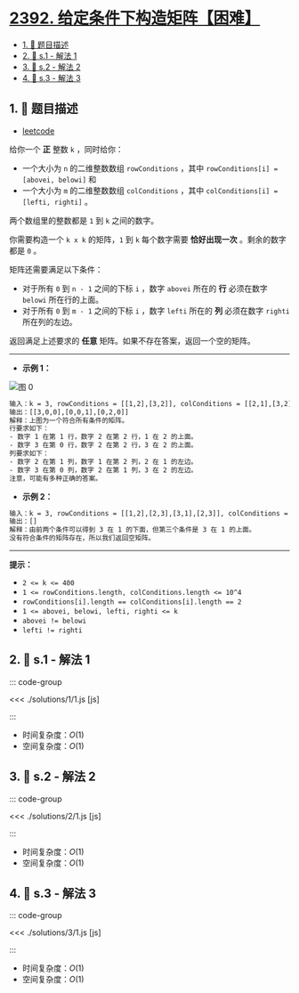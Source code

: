 # [2392. 给定条件下构造矩阵【困难】](https://github.com/tnotesjs/TNotes.leetcode/tree/main/notes/2392.%20%E7%BB%99%E5%AE%9A%E6%9D%A1%E4%BB%B6%E4%B8%8B%E6%9E%84%E9%80%A0%E7%9F%A9%E9%98%B5%E3%80%90%E5%9B%B0%E9%9A%BE%E3%80%91)

<!-- region:toc -->

- [1. 📝 题目描述](#1--题目描述)
- [2. 🎯 s.1 - 解法 1](#2--s1---解法-1)
- [3. 🎯 s.2 - 解法 2](#3--s2---解法-2)
- [4. 🎯 s.3 - 解法 3](#4--s3---解法-3)

<!-- endregion:toc -->

## 1. 📝 题目描述

- [leetcode](https://leetcode.cn/problems/build-a-matrix-with-conditions/)

给你一个 **正** 整数 `k` ，同时给你：

- 一个大小为 `n` 的二维整数数组 `rowConditions` ，其中 `rowConditions[i] = [abovei, belowi]` 和
- 一个大小为 `m` 的二维整数数组 `colConditions` ，其中 `colConditions[i] = [lefti, righti]` 。

两个数组里的整数都是 `1` 到 `k` 之间的数字。

你需要构造一个 `k x k` 的矩阵，`1` 到 `k` 每个数字需要 **恰好出现一次** 。剩余的数字都是 `0` 。

矩阵还需要满足以下条件：

- 对于所有 `0` 到 `n - 1` 之间的下标 `i` ，数字 `abovei` 所在的 **行** 必须在数字 `belowi` 所在行的上面。
- 对于所有 `0` 到 `m - 1` 之间的下标 `i` ，数字 `lefti` 所在的 **列** 必须在数字 `righti` 所在列的左边。

返回满足上述要求的 **任意** 矩阵。如果不存在答案，返回一个空的矩阵。

---

- **示例 1：**

![图 0](https://cdn.jsdelivr.net/gh/tnotesjs/imgs@main/2025-09-27-19-52-54.png)

```txt
输入：k = 3, rowConditions = [[1,2],[3,2]], colConditions = [[2,1],[3,2]]
输出：[[3,0,0],[0,0,1],[0,2,0]]
解释：上图为一个符合所有条件的矩阵。
行要求如下：
- 数字 1 在第 1 行，数字 2 在第 2 行，1 在 2 的上面。
- 数字 3 在第 0 行，数字 2 在第 2 行，3 在 2 的上面。
列要求如下：
- 数字 2 在第 1 列，数字 1 在第 2 列，2 在 1 的左边。
- 数字 3 在第 0 列，数字 2 在第 1 列，3 在 2 的左边。
注意，可能有多种正确的答案。
```

- **示例 2：**

```txt
输入：k = 3, rowConditions = [[1,2],[2,3],[3,1],[2,3]], colConditions = [[2,1]]
输出：[]
解释：由前两个条件可以得到 3 在 1 的下面，但第三个条件是 3 在 1 的上面。
没有符合条件的矩阵存在，所以我们返回空矩阵。
```

---

**提示：**

- `2 <= k <= 400`
- `1 <= rowConditions.length, colConditions.length <= 10^4`
- `rowConditions[i].length == colConditions[i].length == 2`
- `1 <= abovei, belowi, lefti, righti <= k`
- `abovei != belowi`
- `lefti != righti`

## 2. 🎯 s.1 - 解法 1

::: code-group

<<< ./solutions/1/1.js [js]

:::

- 时间复杂度：$O(1)$
- 空间复杂度：$O(1)$

## 3. 🎯 s.2 - 解法 2

::: code-group

<<< ./solutions/2/1.js [js]

:::

- 时间复杂度：$O(1)$
- 空间复杂度：$O(1)$

## 4. 🎯 s.3 - 解法 3

::: code-group

<<< ./solutions/3/1.js [js]

:::

- 时间复杂度：$O(1)$
- 空间复杂度：$O(1)$
